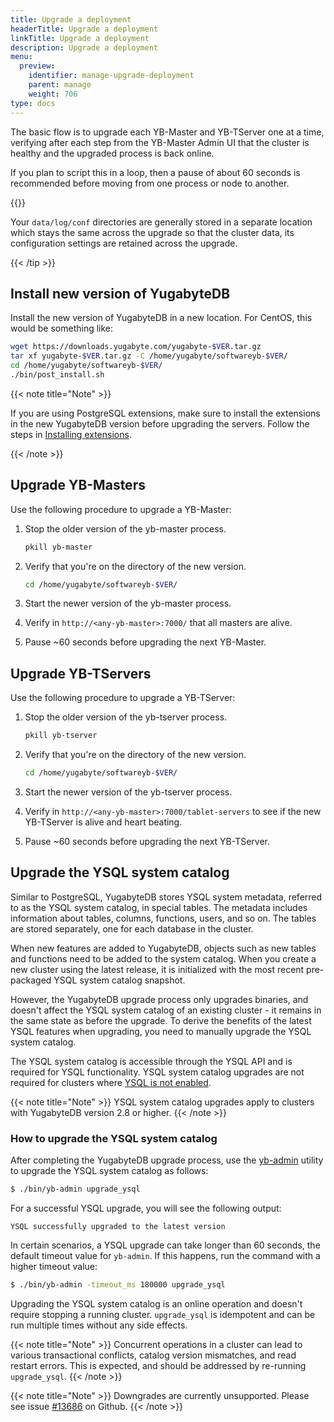 ```yaml
---
title: Upgrade a deployment
headerTitle: Upgrade a deployment
linkTitle: Upgrade a deployment
description: Upgrade a deployment
menu:
  preview:
    identifier: manage-upgrade-deployment
    parent: manage
    weight: 706
type: docs
---
```


The basic flow is to upgrade each YB-Master and YB-TServer one at a time, verifying after each step from the YB-Master Admin UI that the cluster is healthy and the upgraded process is back online.

If you plan to script this in a loop, then a pause of about 60 seconds is recommended before moving from one process or node to another.

{{<tip title="Preserving data and cluster configuration across upgrades" >}}

Your `data/log/conf` directories are generally stored in a separate location which stays the same across the upgrade so that the cluster data, its configuration settings are retained across the upgrade.

{{< /tip >}}

## Install new version of YugabyteDB

Install the new version of YugabyteDB in a new location. For CentOS, this would be something like:

```sh
wget https://downloads.yugabyte.com/yugabyte-$VER.tar.gz
tar xf yugabyte-$VER.tar.gz -C /home/yugabyte/softwareyb-$VER/
cd /home/yugabyte/softwareyb-$VER/
./bin/post_install.sh
```

{{< note title="Note" >}}

If you are using PostgreSQL extensions, make sure to install the extensions in the new YugabyteDB version before upgrading the servers. Follow the steps in [Installing extensions](../../explore/ysql-language-features/pg-extensions/#installing-extensions).

{{< /note >}}

## Upgrade YB-Masters

Use the following procedure to upgrade a YB-Master:

1. Stop the older version of the yb-master process.

    ```sh
    pkill yb-master
    ```

1. Verify that you're on the directory of the new version.

    ```sh
    cd /home/yugabyte/softwareyb-$VER/
    ```

1. Start the newer version of the yb-master process.

1. Verify in `http://<any-yb-master>:7000/` that all masters are alive.

1. Pause ~60 seconds before upgrading the next YB-Master.

## Upgrade YB-TServers

Use the following procedure to upgrade a YB-TServer:

1. Stop the older version of the yb-tserver process.

    ```sh
    pkill yb-tserver
    ```

1. Verify that you're on the directory of the new version.

    ```sh
    cd /home/yugabyte/softwareyb-$VER/
    ```

1. Start the newer version of the yb-tserver process.

1. Verify in `http://<any-yb-master>:7000/tablet-servers` to see if the new YB-TServer is alive and heart beating.

1. Pause ~60 seconds before upgrading the next YB-TServer.

## Upgrade the YSQL system catalog

Similar to PostgreSQL, YugabyteDB stores YSQL system metadata, referred to as the YSQL system catalog, in special tables. The metadata includes information about tables, columns, functions, users, and so on. The tables are stored separately, one for each database in the cluster.

When new features are added to YugabyteDB, objects such as new tables and functions need to be added to the system catalog. When you create a new cluster using the latest release, it is initialized with the most recent pre-packaged YSQL system catalog snapshot.

However, the YugabyteDB upgrade process only upgrades binaries, and doesn't affect the YSQL system catalog of an existing cluster - it remains in the same state as before the upgrade. To derive the benefits of the latest YSQL features when upgrading, you need to manually upgrade the YSQL system catalog.

The YSQL system catalog is accessible through the YSQL API and is required for YSQL functionality. YSQL system catalog upgrades are not required for clusters where [YSQL is not enabled](../../reference/configuration/yb-tserver/#ysql-flags).

{{< note title="Note" >}}
YSQL system catalog upgrades apply to clusters with YugabyteDB version 2.8 or higher.
{{< /note >}}

### How to upgrade the YSQL system catalog

After completing the YugabyteDB upgrade process, use the [yb-admin](../../admin/yb-admin/) utility to upgrade the YSQL system catalog as follows:

```sh
$ ./bin/yb-admin upgrade_ysql
```

For a successful YSQL upgrade, you will see the following output:

```output
YSQL successfully upgraded to the latest version
```

In certain scenarios, a YSQL upgrade can take longer than 60 seconds, the default timeout value for `yb-admin`. If this happens, run the command with a higher timeout value:

```sh
$ ./bin/yb-admin -timeout_ms 180000 upgrade_ysql
```

Upgrading the YSQL system catalog is an online operation and doesn't require stopping a running cluster. `upgrade_ysql` is idempotent and can be run multiple times without any side effects.

{{< note title="Note" >}}
Concurrent operations in a cluster can lead to various transactional conflicts, catalog version mismatches, and read restart errors. This is expected, and should be addressed by re-running `upgrade_ysql`.
{{< /note >}}

{{< note title="Note" >}}
Downgrades are currently unsupported. Please see issue [#13686](https://github.com/yugabyte/yugabyte-db/issues/13686) on Github.
{{< /note >}}

